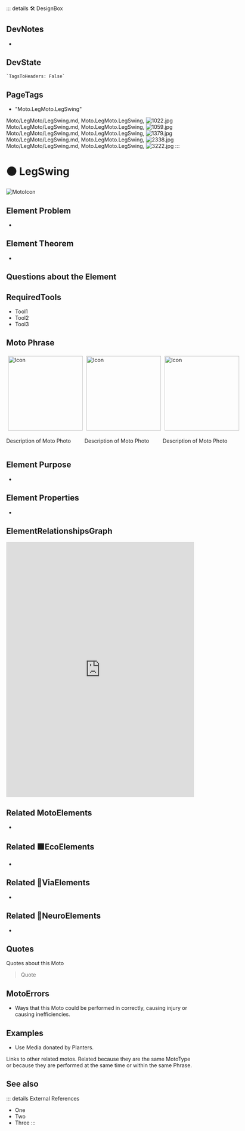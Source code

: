 ::: details 🛠 <dev>DesignBox</dev>

## DevNotes

-

## DevState

```py
`TagsToHeaders: False`
```

<h2>PageTags</h2>

- "Moto.LegMoto.LegSwing"

Moto/LegMoto/LegSwing.md, <dev>Moto.LegMoto.LegSwing</dev>, ![1022.jpg](/PaperPhoto/1022.jpg)
Moto/LegMoto/LegSwing.md, <dev>Moto.LegMoto.LegSwing</dev>, ![1059.jpg](/PaperPhoto/1059.jpg)
Moto/LegMoto/LegSwing.md, <dev>Moto.LegMoto.LegSwing</dev>, ![1379.jpg](/PaperPhoto/1379.jpg)
Moto/LegMoto/LegSwing.md, <dev>Moto.LegMoto.LegSwing</dev>, ![2338.jpg](/PaperPhoto/2338.jpg)
Moto/LegMoto/LegSwing.md, <dev>Moto.LegMoto.LegSwing</dev>, ![3222.jpg](/PaperPhoto/3222.jpg)
:::

# 🟠 <moto>LegSwing</moto>

![MotoIcon](/Moto/Moto_Icon.png)

## Element Problem

-

## Element Theorem

-

## Questions about the Element

## RequiredTools

- Tool1
- Tool2
- Tool3

## <moto>Moto Phrase</moto>

<div style="display: flex">
    <div>
        <img style="margin: 5px" height="200" width="200" alt="Icon" src="/Moto/Moto_Icon.png"/>
        <p>Description of Moto Photo</p>
    </div>
    <div>
        <img style="margin: 5px" height="200" width="200" alt="Icon" src="/Moto/Moto_Icon.png"/>
        <p>Description of Moto Photo</p>
    </div>
    <div>
        <img style="margin: 5px" height="200" width="200" alt="Icon" src="/Moto/Moto_Icon.png"/>
        <p>Description of Moto Photo</p>
    </div>
</div>

## Element Purpose

-

## Element Properties

-

## ElementRelationshipsGraph

<iframe
    width="100%"
    height="684"
    frameborder="0"
    src="https://observablehq.com/embed/@d3/force-directed-graph/2?cells=chart"
></iframe>

## Related <moto>MotoElements</moto>

-

## Related 🟩<eco>EcoElements</eco>

-

## Related 🔻<via>ViaElements</via>

-

## Related 💜<neuro>NeuroElements</neuro>

-  

## Quotes

Quotes about this Moto

> Quote

## MotoErrors

- Ways that this Moto could be performed in correctly, causing injury or causing inefficiencies.

## Examples

- Use Media donated by Planters.

Links to other related motos. Related because they are the same MotoType or because they are performed at the same time or within the same Phrase.

## See also
::: details External References

- One
- Two
- Three
:::
